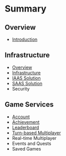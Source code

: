 # Summary

## Overview

* [Introduction](README.md)

## Infrastructure

* [Overview](infrastructure/overview.md)
* [Infrastructure](infrastructure/selection.md)
* [IAAS Solution](infrastructure/iaas-solution.md)
* [SAAS Solution](infrastructure/saas-solution.md)
* Security

## Game Services

* [Account](game-services/account.md)
* [Achievement](game-services/achievement.md)
* [Leaderboard](game-services/leaderboard.md)
* [Turn-based Multiplayer](game-services/turn-based-multiplayer.md)
* Real-time Multiplayer
* Events and Quests
* Saved Games

